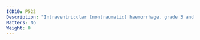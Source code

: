 ```yaml
---
ICD10: P522
Description: "Intraventricular (nontraumatic) haemorrhage, grade 3 and grade 4, of fetus and newborn"
Matters: No
Weight: 0
---
```


